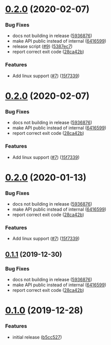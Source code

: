 # [0.2.0](https://github.com/cobbal/swsh/compare/v0.1.0...v0.2.0) (2020-02-07)


### Bug Fixes

* docs not building in release ([5936876](https://github.com/cobbal/swsh/commit/5936876fec4ff13c707024650ada9854998c7823))
* make API public instead of internal ([6416599](https://github.com/cobbal/swsh/commit/64165991dffe3f944b0a8c8916835b42cb78ceba))
* release script ([#9](https://github.com/cobbal/swsh/issues/9)) ([5387ec7](https://github.com/cobbal/swsh/commit/5387ec78a28c98c696c391fb697b55d48a99864c))
* report correct exit code ([28ca42b](https://github.com/cobbal/swsh/commit/28ca42bbb0fb3720848b3f9f3b32df581d42b3d6))


### Features

* Add linux support ([#7](https://github.com/cobbal/swsh/issues/7)) ([15f7339](https://github.com/cobbal/swsh/commit/15f733951456ee45d4b066861a9b0b6444f2fef2))

# [0.2.0](https://github.com/cobbal/swsh/compare/v0.1.0...v0.2.0) (2020-02-07)


### Bug Fixes

* docs not building in release ([5936876](https://github.com/cobbal/swsh/commit/5936876fec4ff13c707024650ada9854998c7823))
* make API public instead of internal ([6416599](https://github.com/cobbal/swsh/commit/64165991dffe3f944b0a8c8916835b42cb78ceba))
* report correct exit code ([28ca42b](https://github.com/cobbal/swsh/commit/28ca42bbb0fb3720848b3f9f3b32df581d42b3d6))


### Features

* Add linux support ([#7](https://github.com/cobbal/swsh/issues/7)) ([15f7339](https://github.com/cobbal/swsh/commit/15f733951456ee45d4b066861a9b0b6444f2fef2))

# [0.2.0](https://github.com/cobbal/swsh/compare/v0.1.0...v0.2.0) (2020-01-13)


### Bug Fixes

* docs not building in release ([5936876](https://github.com/cobbal/swsh/commit/5936876fec4ff13c707024650ada9854998c7823))
* make API public instead of internal ([6416599](https://github.com/cobbal/swsh/commit/64165991dffe3f944b0a8c8916835b42cb78ceba))
* report correct exit code ([28ca42b](https://github.com/cobbal/swsh/commit/28ca42bbb0fb3720848b3f9f3b32df581d42b3d6))


### Features

* Add linux support ([#7](https://github.com/cobbal/swsh/issues/7)) ([15f7339](https://github.com/cobbal/swsh/commit/15f733951456ee45d4b066861a9b0b6444f2fef2))

## [0.1.1](https://github.com/cobbal/swsh/compare/v0.1.0...v0.1.1) (2019-12-30)


### Bug Fixes

* docs not building in release ([5936876](https://github.com/cobbal/swsh/commit/5936876fec4ff13c707024650ada9854998c7823))
* make API public instead of internal ([6416599](https://github.com/cobbal/swsh/commit/64165991dffe3f944b0a8c8916835b42cb78ceba))
* report correct exit code ([28ca42b](https://github.com/cobbal/swsh/commit/28ca42bbb0fb3720848b3f9f3b32df581d42b3d6))

# [0.1.0](https://github.com/cobbal/swsh/compare/v0.0.2...v0.1.0) (2019-12-28)


### Features

* initial release ([b5cc527](https://github.com/cobbal/swsh/commit/b5cc5276cbcf59950de0bfb5a96be22d71b3ce14))
